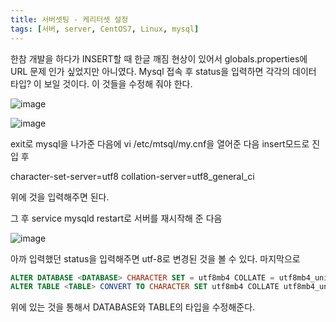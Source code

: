 ```yaml
---
title: 서버셋팅 - 케리터셋 설정
tags: [서버, server, CentOS7, Linux, mysql]
---
```


한참 개발을 하다가 INSERT할 때 한글 깨짐 현상이 있어서 globals.properties에 URL 문제 인가 싶었지만 아니였다.
Mysql 접속 후 status을 입력하면 각각의 데이터 타입? 이 보일 것이다. 이 것들을 수정해 줘야 한다.

<!--more-->

![image](https://user-images.githubusercontent.com/49426352/144711004-9d84c4eb-eb4f-4121-8720-0f13e6b9d092.png)

![image](https://user-images.githubusercontent.com/49426352/144711006-25031f20-ef3e-40b4-9ce0-acec76fee576.png)

exit로 mysql을 나가준 다음에
vi /etc/mtsql/my.cnf을 열어준 다음 
insert모드로 진입 후 

character-set-server=utf8 
collation-server=utf8_general_ci

위에 것을 입력해주면 된다.

그 후 service mysqld restart로 서버를
재시작해 준 다음

![image](https://user-images.githubusercontent.com/49426352/144711009-b33528f4-b80d-45c3-b7a5-8675025e26c9.png)

아까 입력했던 status을 입력해주면 
utf-8로 변경된 것을 볼 수 있다.
마지막으로

``` sql 
ALTER DATABASE <DATABASE> CHARACTER SET = utf8mb4 COLLATE = utf8mb4_unicode_ci;
ALTER TABLE <TABLE> CONVERT TO CHARACTER SET utf8mb4 COLLATE utf8mb4_unicode_ci;
```
위에 있는 것을 통해서 DATABASE와 TABLE의 타입을 수정해준다.
